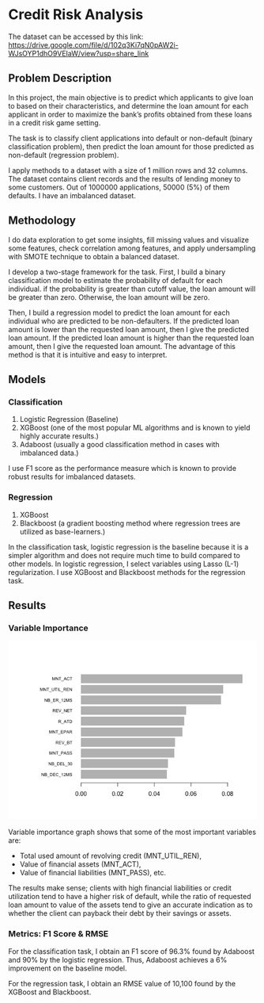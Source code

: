 # Credit Risk Analysis

The dataset can be accessed by this link: https://drive.google.com/file/d/102q3Ki7qN0pAW2i-WJsOYP1dhO9VEIaW/view?usp=share_link

## Problem Description

In this project, the main objective is to predict which applicants to give loan to based on their characteristics, and determine the loan amount for each applicant in order to maximize the bank’s profits obtained from these loans in a credit risk game setting. 

The task is to classify client applications into default or non-default (binary classification problem), then predict the loan amount for those predicted as non-default (regression problem).

I apply methods to a dataset with a size of 1 million rows and 32 columns. The dataset contains client records and the results of lending money to some customers. Out of 1000000 applications, 50000 (5%) of them defaults. I have an imbalanced dataset.

## Methodology

I do data exploration to get some insights, fill missing values and visualize some features, check correlation among features, and apply undersampling with SMOTE technique to obtain a balanced dataset.

I develop a two-stage framework for the task. First, I build a binary classification model to estimate the probability of default for each individual. if the probability is greater than cutoff value, the loan amount will be greater than zero. Otherwise, the loan amount will be zero. 

Then, I build a regression model to predict the loan amount for each individual who are predicted to be non-defaulters. If the predicted loan amount is lower than the requested loan amount, then I give the predicted loan amount. If the predicted loan amount is higher than the requested loan amount, then I give the requested loan amount. The advantage of this method is that it is intuitive and easy to interpret.

## Models

### Classification
1. Logistic Regression (Baseline)
2. XGBoost (one of the most popular ML algorithms and is known to yield highly accurate results.)
3. Adaboost (usually a good classification method in cases with imbalanced data.)

I use F1 score as the performance measure which is known to provide robust results for imbalanced datasets.

### Regression
1. XGBoost
2. Blackboost (a gradient boosting method where regression trees are utilized as base-learners.)

In the classification task, logistic regression is the baseline because it is a simpler algorithm and does not require much time to build compared to other models. In logistic regression, I select variables using Lasso (L-1) regularization. I use XGBoost and Blackboost methods for the regression task.

## Results

### Variable Importance

![image](credit_risk_analysis_files/figure-gfm/unnamed-chunk-36-1.png)

Variable importance graph shows that some of the most important variables are:

- Total used amount of revolving credit (MNT_UTIL_REN),
- Value of financial assets (MNT_ACT),
- Value of financial liabilities (MNT_PASS), etc.

The results make sense; clients with high financial liabilities or credit utilization tend to have a higher risk of default, while the ratio of requested loan amount to value of the assets tend to give an accurate indication as to whether the client can payback their debt by their savings or assets.

### Metrics: F1 Score & RMSE

For the classification task, I obtain an F1 score of 96.3% found by Adaboost and 90% by the logistic regression. Thus, Adaboost achieves a 6% improvement on the baseline model.

For the regression task, I obtain an RMSE value of 10,100 found by the XGBoost and Blackboost. 
